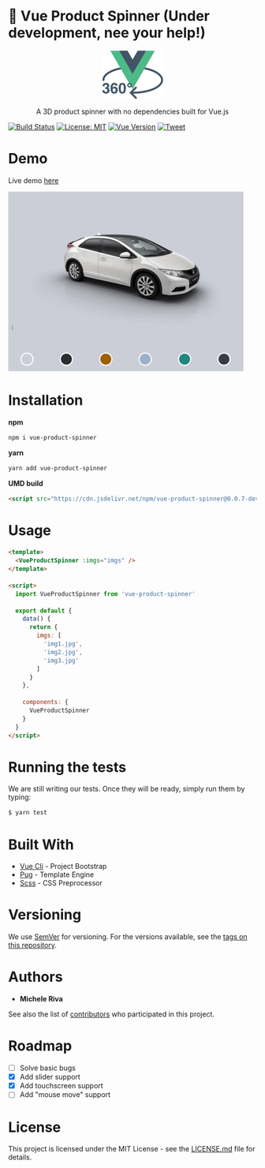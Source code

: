 # 🚗 Vue Product Spinner (Under development, nee your help!)

<p align="center">
  <img src="/docs/logo.png" />
  
  <p style="text-align: center"> A 3D product spinner with no dependencies built for Vue.js </p>
</p>

[![Build Status](https://travis-ci.org/micheleriva/vue-product-spinner.svg?branch=master)](https://travis-ci.org/micheleriva/vue-product-spinner)
[![License: MIT](https://img.shields.io/badge/License-MIT-yellow.svg)](https://opensource.org/licenses/MIT)
[![Vue Version](https://img.shields.io/badge/vue-2.5.17-green.svg)](https://vuejs.org/)
[![Tweet](https://img.shields.io/twitter/url/http/shields.io.svg?style=social)](https://twitter.com/intent/tweet?text=An%20amazing%20vue%20js%20component&url=https://github.com/micheleriva/vue-product-spinner&hashtags=vuejs,vue,spinner,3D,component)

# Demo

Live demo [here](https://micheleriva.github.io/vue-product-spinner/)

![Vue Product Spinner](/docs/VueProductSpinner.gif)

# Installation

**npm**
```sh
npm i vue-product-spinner
```

**yarn**
```sh
yarn add vue-product-spinner
```

**UMD build**
```html
<script src="https://cdn.jsdelivr.net/npm/vue-product-spinner@0.0.7-dev/dist/vue-product-spinner.umd.js" type="text/javascript"></script>
```

# Usage

```html
<template>
  <VueProductSpinner :imgs="imgs" />
</template>

<script>
  import VueProductSpinner from 'vue-product-spinner'

  export default {
    data() {
      return {
        imgs: [
          'img1.jpg',
          'img2.jpg',
          'img3.jpg'
        ]
      }
    },

    components: {
      VueProductSpinner
    }
  }
</script>

```

# Running the tests
We are still writing our tests. Once they will be ready, simply run them by typing:

```sh
$ yarn test
```

# Built With
- [Vue Cli](https://cli.vuejs.org/) - Project Bootstrap
- [Pug](https://pugjs.org) - Template Engine
- [Scss](https://sass-lang.com/) - CSS Preprocessor

# Versioning
We use [SemVer](https://semver.org/) for versioning. For the versions available, see the [tags on this repository](https://github.com/micheleriva/vue-product-spinner/tags).

# Authors

- **Michele Riva**

See also the list of [contributors](https://github.com/micheleriva/vue-product-spinner/graphs/contributors) who participated in this project.


# Roadmap

- [ ] Solve basic bugs
- [x] Add slider support
- [x] Add touchscreen support
- [ ] Add "mouse move" support

# License
This project is licensed under the MIT License - see the [LICENSE.md]((/LICENSE.md)) file for details.
